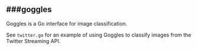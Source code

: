 ###goggles
---

Goggles is a Go interface for image classification.

See `twitter.go` for an example of using Goggles to classify images from the Twitter Streaming API.

